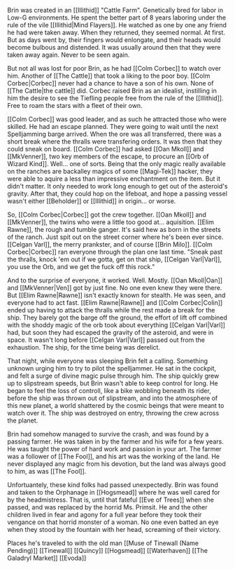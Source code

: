 Brin was created in an [[Illithid]] "Cattle Farm". Genetically bred for labor in Low-G environments. He spent the better part of 8 years laboring under the rule of the vile [[Illithid|Mind Flayers]]. He watched as one by one any friend he had were taken away. When they returned, they seemed normal. At first. But as days went by, their fingers would enlongate, and their heads would become bulbous and distended. It was usually around then that they were taken away again. Never to be seen again. 

But not all was lost for poor Brin, as he had [[Colm Corbec]] to watch over him. Another of [[The Cattle]] that took a liking to the poor boy. [[Colm Corbec|Corbec]] never had a chance to have a son of his own. None of [[The Cattle|the cattle]] did. Corbec raised Brin as an idealist, instilling in him the desire to see the Tiefling people free from the rule of the [[Illithid]]. Free to roam the stars with a fleet of their own.

[[Colm Corbec]] was good leader, and as such he attracted those who were skilled. He had an escape planned. They were going to wait until the next Spelljamming barge arrived. When the ore was all transferred, there was a short break where the thralls were transfering orders. It was then that they could sneak on board. [[Colm Corbec]] had asked [[Oan Mkoll]] and [[MkVenner]], two key members of the escape, to procure an [[Orb of Wizard Kind]]. Well... one of sorts. Being that the only magic really available on the ranches are backalley magics of some [[Magi-Tek]] hacker, they were able to aquire a less than impressive enchantment on the item. But it didn't matter. It only needed to work long enough to get out of the asteroid's gravity. After that, they could hop on the lifeboat, and hope a passing vessel wasn't either [[Beholder]] or [[Illithid]] in origin... or worse.

So, [[Colm Corbec|Corbec]] got the crew together. [[Oan Mkoll]] and [[MkVenner]], the twins who were a little too good at... aquisition. [[Elim Rawne]], the rough and tumble ganger. It's said hew as born in the streets of the ranch. Just spit out on the street corner where he's been ever since. [[Celgan Varl]], the merry prankster,  and of course [[Brin Milo]]. [[Colm Corbec|Corbec]] ran everyone through the plan one last time. "Sneak past the thralls, knock 'em out if we gotta, get on that ship, [[Celgan Varl|Varl]], you use the Orb, and we get the fuck off this rock."

And to the surprise of everyone, it worked. Well. Mostly. [[Oan Mkoll|Oan]] and [[MkVenner|Ven]] got by just fine. No one even knew they were there. But [[Elim Rawne|Rawne]] isn't exactly known for stealth. He was seen, and everyone had to act fast. [[Elim Rawne|Rawne]] and [[Colm Corbec|Colin]] ended up having to attack the thralls while the rest made a break for the ship. They barely got the barge off the ground, the effort of lift off combined with the shoddy magic of the orb took about everything [[Celgan Varl|Varl]] had, but soon they had escaped the gravity of the asteroid, and were in space. It wasn't long before [[Celgan Varl|Varl]] passed out from the exhaustion. The ship, for the time being was derelict.

That night, while everyone was sleeping Brin felt a calling. Something unknown urging him to try to pilot the spelljammer. He sat in the cockpit, and felt a surge of divine magic pulse through him. The ship quickly grew up to slipstream speeds, but Brin wasn't able to keep control for long. He began to feel the loss of controll, like a bike wobbling beneath its rider, before the ship was thrown out of slipstream, and into the atmosphere of this new planet, a world shattered by the cosmic beings that were meant to watch over it. The ship was destroyed on entry, throwing the crew across the planet. 

Brin had somehow managed to survive the crash, and was found by a passing farmer. He was taken in by the farmer and his wife for a few years. He was taught the power of hard work and passion in your art. The farmer was a follower of [[The Fool]], and his art was the working of the land. He never displayed any magic from his devotion, but the land was always good to him, as was [[The Fool]]. 

Unfortuantely, these kind folks had passed unexpectedly. Brin was found and taken to the Orphanage in [[Hogsmead]] where he was well cared for by the headmistress. That is, until that fateful [[Eve of Trees]] when she passed, and was replaced by the horrid Ms. Primsit. He and the other children lived in fear and agony for a full year before they took their vengance on that horrid monster of a woman. No one even batted an eye when they stood by the fountain with her head, screaming of their victory.



Places he's traveled to with the old man [[Muse of Tinewall (Name Pending)]]
[[Tinewall]]
[[Quincy]]
[[Hogsmead]]
[[Waterhaven]]
[[The Galadryl Market]]
[[Evoda]]